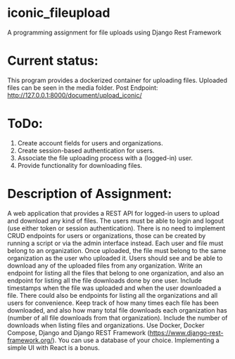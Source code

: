 # iconic_fileupload
A programming assignment for file uploads using Django Rest Framework

# Current status:
This program provides a dockerized container for uploading files.
Uploaded files can be seen in the media folder.
Post Endpoint:
http://127.0.0.1:8000/document/upload_iconic/

# ToDo:
1. Create account fields for users and organizations.
2. Create session-based authentication for users.
3. Associate the file uploading process with a (logged-in) user.
4. Provide functionality for downloading files.

# Description of Assignment:
A web application that provides a REST API for logged-in users to upload and download any kind of files. The users must be able to login and logout (use either token or session authentication). There is no need to implement CRUD endpoints for users or organizations, those can be created by running a script or via the admin interface instead. Each user and file must belong to an organization. Once uploaded, the file must belong to the same organization as the user who uploaded it. 
Users should see and be able to download any of the uploaded files from any organization. Write an endpoint for listing all the files that belong to one organization, and also an endpoint for listing all the file downloads done by one user. Include timestamps when the file was uploaded and when the user downloaded a file. There could also be endpoints for listing all the organizations and all users for convenience. Keep track of how many times each file has been downloaded, and also how many total file downloads each organization has (number of all file downloads from that organization). Include the number of downloads when listing files and organizations. 
Use Docker, Docker Compose, Django and Django REST Framework (https://www.django-rest-framework.org/). You can use a database of your choice. Implementing a simple UI with React is a bonus.

